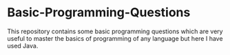 # Basic-Programming-Questions
This repository contains some basic programming questions which are very useful to master the basics of programming of any language but here I have used Java.
